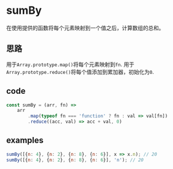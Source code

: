 # sumBy

在使用提供的函数将每个元素映射到一个值之后，计算数组的总和。

## 思路

用于`Array.prototype.map()`将每个元素映射到`fn`.
用于`Array.prototype.reduce()`将每个值添加到累加器，初始化为`0`.

## code

```javascript
const sumBy = (arr, fn) =>
    arr
        .map(typeof fn === 'function' ? fn : val => val[fn])
        .reduce((acc, val) => acc + val, 0)
```

## examples

```javascript
sumBy([{n: 4}, {n: 2}, {n: 8}, {n: 6}], x => x.n); // 20
sumBy([{n: 4}, {n: 2}, {n: 8}, {n: 6}], 'n'); // 20
```